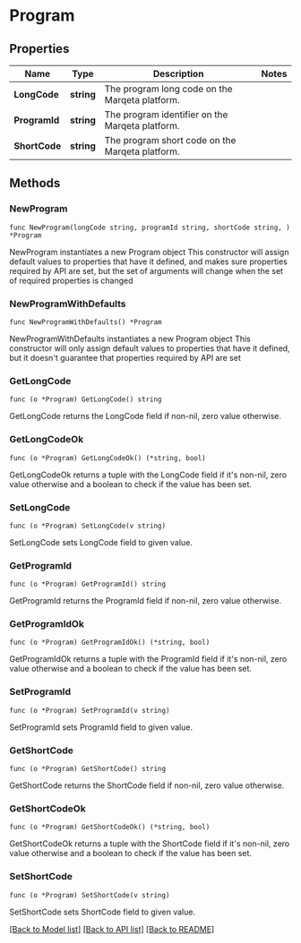 # Program

## Properties

Name | Type | Description | Notes
------------ | ------------- | ------------- | -------------
**LongCode** | **string** | The program long code on the Marqeta platform. | 
**ProgramId** | **string** | The program identifier on the Marqeta platform. | 
**ShortCode** | **string** | The program short code on the Marqeta platform. | 

## Methods

### NewProgram

`func NewProgram(longCode string, programId string, shortCode string, ) *Program`

NewProgram instantiates a new Program object
This constructor will assign default values to properties that have it defined,
and makes sure properties required by API are set, but the set of arguments
will change when the set of required properties is changed

### NewProgramWithDefaults

`func NewProgramWithDefaults() *Program`

NewProgramWithDefaults instantiates a new Program object
This constructor will only assign default values to properties that have it defined,
but it doesn't guarantee that properties required by API are set

### GetLongCode

`func (o *Program) GetLongCode() string`

GetLongCode returns the LongCode field if non-nil, zero value otherwise.

### GetLongCodeOk

`func (o *Program) GetLongCodeOk() (*string, bool)`

GetLongCodeOk returns a tuple with the LongCode field if it's non-nil, zero value otherwise
and a boolean to check if the value has been set.

### SetLongCode

`func (o *Program) SetLongCode(v string)`

SetLongCode sets LongCode field to given value.


### GetProgramId

`func (o *Program) GetProgramId() string`

GetProgramId returns the ProgramId field if non-nil, zero value otherwise.

### GetProgramIdOk

`func (o *Program) GetProgramIdOk() (*string, bool)`

GetProgramIdOk returns a tuple with the ProgramId field if it's non-nil, zero value otherwise
and a boolean to check if the value has been set.

### SetProgramId

`func (o *Program) SetProgramId(v string)`

SetProgramId sets ProgramId field to given value.


### GetShortCode

`func (o *Program) GetShortCode() string`

GetShortCode returns the ShortCode field if non-nil, zero value otherwise.

### GetShortCodeOk

`func (o *Program) GetShortCodeOk() (*string, bool)`

GetShortCodeOk returns a tuple with the ShortCode field if it's non-nil, zero value otherwise
and a boolean to check if the value has been set.

### SetShortCode

`func (o *Program) SetShortCode(v string)`

SetShortCode sets ShortCode field to given value.



[[Back to Model list]](../README.md#documentation-for-models) [[Back to API list]](../README.md#documentation-for-api-endpoints) [[Back to README]](../README.md)


